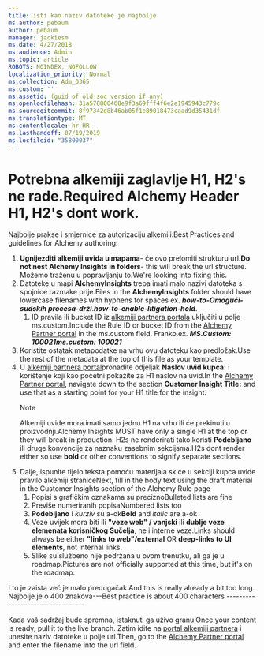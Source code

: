 ```yaml
---
title: isti kao naziv datoteke je najbolje
ms.author: pebaum
author: pebaum
manager: jackiesm
ms.date: 4/27/2018
ms.audience: Admin
ms.topic: article
ROBOTS: NOINDEX, NOFOLLOW
localization_priority: Normal
ms.collection: Adm_O365
ms.custom: ''
ms.assetid: (guid of old soc version if any)
ms.openlocfilehash: 31a578800468e9f3a69fff4f6e2e1945943c779c
ms.sourcegitcommit: 8f97342d8b46ab05f1e89018473caad9d35431df
ms.translationtype: MT
ms.contentlocale: hr-HR
ms.lasthandoff: 07/19/2019
ms.locfileid: "35800037"
---
```

# <a name="required-alchemy-header-h1-h2s-dont-work"></a><span data-ttu-id="88bf6-102">Potrebna alkemiji zaglavlje H1, H2's ne rade.</span><span class="sxs-lookup"><span data-stu-id="88bf6-102">Required Alchemy Header H1, H2's dont work.</span></span>
<span data-ttu-id="88bf6-103">Najbolje prakse i smjernice za autorizaciju alkemiji:</span><span class="sxs-lookup"><span data-stu-id="88bf6-103">Best Practices and guidelines for Alchemy authoring:</span></span>

1. <span data-ttu-id="88bf6-104">**Ugnijezditi alkemiji uvida u mapama**- će ovo prelomiti strukturu url.</span><span class="sxs-lookup"><span data-stu-id="88bf6-104">**Do not nest Alchemy Insights in folders**- this will break the url structure.</span></span> <span data-ttu-id="88bf6-105">Možemo traženu u popravljanju to.</span><span class="sxs-lookup"><span data-stu-id="88bf6-105">We're looking into fixing this.</span></span>
1. <span data-ttu-id="88bf6-106">Datoteke u mapi **AlchemyInsights** treba imati malo nazivi datoteka s spojnice razmake prije.</span><span class="sxs-lookup"><span data-stu-id="88bf6-106">Files in the **AlchemyInsights** folder should have lowercase filenames with hyphens for spaces ex.</span></span> <span data-ttu-id="88bf6-107">***how-to-Omogući-sudskih procesa-drži***.</span><span class="sxs-lookup"><span data-stu-id="88bf6-107">***how-to-enable-litigation-hold***.</span></span>
    1. <span data-ttu-id="88bf6-108">ID pravila ili bucket ID iz [alkemiji partnera portala](https://alchemyportal.azurewebsites.net) uključiti u polje ms.custom.</span><span class="sxs-lookup"><span data-stu-id="88bf6-108">Include the Rule ID or bucket ID from the [Alchemy Partner portal](https://alchemyportal.azurewebsites.net) in the ms.custom field.</span></span> <span data-ttu-id="88bf6-109">Franko.</span><span class="sxs-lookup"><span data-stu-id="88bf6-109">ex.</span></span> <span data-ttu-id="88bf6-110">***MS.Custom: 100021***</span><span class="sxs-lookup"><span data-stu-id="88bf6-110">***ms.custom: 100021***</span></span>
1. <span data-ttu-id="88bf6-111">Koristite ostatak metapodatke na vrhu ovu datoteku kao predložak.</span><span class="sxs-lookup"><span data-stu-id="88bf6-111">Use the rest of the metadata at the top of this file as your template.</span></span>
1. <span data-ttu-id="88bf6-112">U [alkemiji partnera portal](https://alchemyportal.azurewebsites.net)pronađite odjeljak **Naslov uvid kupca:** i korištenje koji kao početni pokažite za H1 naslov na uvid.</span><span class="sxs-lookup"><span data-stu-id="88bf6-112">In the [Alchemy Partner portal](https://alchemyportal.azurewebsites.net), navigate down to the section **Customer Insight Title:** and use that as a starting point for your H1 title for the insight.</span></span> 
    > [!NOTE]
    > <span data-ttu-id="88bf6-113">Alkemiji uvide mora imati samo jednu H1 na vrhu ili će prekinuti u proizvodnji.</span><span class="sxs-lookup"><span data-stu-id="88bf6-113">Alchemy Insights MUST have only a single H1 at the top or they will break in production.</span></span> <span data-ttu-id="88bf6-114">H2s ne renderirati tako koristi **Podebljano** ili druge konvencije za naznaku zasebnim sekcijama.</span><span class="sxs-lookup"><span data-stu-id="88bf6-114">H2s dont render either so use **bold** or other conventions to signify separate sections.</span></span>
1. <span data-ttu-id="88bf6-115">Dalje, ispunite tijelo teksta pomoću materijala skice u sekciji kupca uvide pravilo alkemiji stranice</span><span class="sxs-lookup"><span data-stu-id="88bf6-115">Next, fill in the body text using the draft material in the Customer Insights section of the Alchemy Rule page</span></span>
    1. <span data-ttu-id="88bf6-116">Popisi s grafičkim oznakama su precizno</span><span class="sxs-lookup"><span data-stu-id="88bf6-116">Bulleted lists are fine</span></span>
    1. <span data-ttu-id="88bf6-117">Previše numeriranih popisa</span><span class="sxs-lookup"><span data-stu-id="88bf6-117">Numbered lists too</span></span>
    1. <span data-ttu-id="88bf6-118">**Podebljano** i *kurziv* su a-ok</span><span class="sxs-lookup"><span data-stu-id="88bf6-118">**Bold** and *italic* are a-ok</span></span>
    1. <span data-ttu-id="88bf6-119">Veze uvijek mora biti ili **"veze web" / vanjski** ili **dublje veze elemenata korisničkog Sučelja**, ne i interne veze.</span><span class="sxs-lookup"><span data-stu-id="88bf6-119">Links should always be either **"links to web"/external** OR **deep-links to UI elements**, not internal links.</span></span>
    1. <span data-ttu-id="88bf6-120">Slike su službeno nije podržana u ovom trenutku, ali ga je u roadmap.</span><span class="sxs-lookup"><span data-stu-id="88bf6-120">Pictures are not officially supported at this time, but it's on the roadmap.</span></span>

<span data-ttu-id="88bf6-121">I to je zaista već je malo predugačak.</span><span class="sxs-lookup"><span data-stu-id="88bf6-121">And this is really already a bit too long.</span></span> <span data-ttu-id="88bf6-122">Najbolje je o 400 znakova---</span><span class="sxs-lookup"><span data-stu-id="88bf6-122">Best practice is about 400 characters ---------------------------------</span></span>

<span data-ttu-id="88bf6-123">Kada vaš sadržaj bude spremna, istaknuti ga uživo granu.</span><span class="sxs-lookup"><span data-stu-id="88bf6-123">Once your content is ready, pull it to the live branch.</span></span> <span data-ttu-id="88bf6-124">Zatim idite na [portal alkemiji partnera](https://alchemyportal.azurewebsites.net) i unesite naziv datoteke u polje url.</span><span class="sxs-lookup"><span data-stu-id="88bf6-124">Then, go to the [Alchemy Partner portal](https://alchemyportal.azurewebsites.net) and enter the filename into the url field.</span></span> 